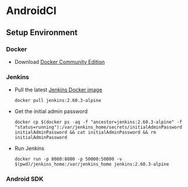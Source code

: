 # AndroidCI

## Setup Environment

### Docker

* Download [Docker Community Edition](https://store.docker.com/search?offering=community&type=edition)

### Jenkins

* Pull the latest [Jenkins Docker image](https://hub.docker.com/_/jenkins/)
  ```console
  docker pull jenkins:2.60.3-alpine
  ```
* Get the initial admin password
   ```console
   docker cp $(docker ps -aq -f "ancestor=jenkins:2.60.3-alpine" -f "status=running"):/var/jenkins_home/secrets/initialAdminPassword initialAdminPassword && cat initialAdminPassword && rm initialAdminPassword
   ```
* Run Jenkins
   ```console
   docker run -p 8080:8080 -p 50000:50000 -v $(pwd)/jenkins_home:/var/jenkins_home jenkins:2.60.3-alpine
   ```

### Android SDK
